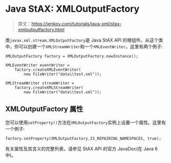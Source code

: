 # Java StAX: XMLOutputFactory

> 原文：<https://jenkov.com/tutorials/java-xml/stax-xmloutputfactory.html>

类`javax.xml.stream.XMLOutputFactory`是 Java StAX API 的根组件。从这个类中，你可以创建一个`XMLStreamWriter`和一个`XMLEventWriter`。这里有两个例子:

```
XMLOutputFactory factory = XMLOutputFactory.newInstance();

XMLEventWriter eventWriter =
    factory.createXMLEventWriter(
        new FileWriter("data\\test.xml"));

XMLStreamWriter streamWriter =
    factory.createXMLStreamWriter(
        new FileWriter("data\\test.xml"));

```

## XMLOutputFactory 属性

您可以使用`setProperty()`方法在`XMLOutputFactory`实例上设置一个属性。这里有一个例子:

```
factory.setProperty(XMLOutputFactory.IS_REPAIRING_NAMESPACES, true);

```

有关属性及其含义的完整列表，请参见 StAX API 的官方 JavaDoc(在 Java 6 中)。